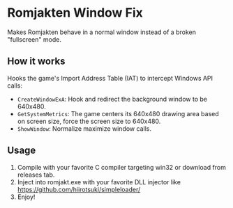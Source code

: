 # Romjakten Window Fix

Makes Romjakten behave in a normal window instead of a broken "fullscreen" mode.

## How it works
Hooks the game's Import Address Table (IAT) to intercept Windows API calls:

- `CreateWindowExA`: Hook and redirect the background window to be 640x480.
- `GetSystemMetrics`: The game centers its 640x480 drawing area based on screen size, force the screen size to 640x480.
- `ShowWindow`: Normalize maximize window calls.

## Usage
1. Compile with your favorite C compiler targeting win32 or download from releases tab.
2. Inject into romjakt.exe with your favorite DLL injector like https://github.com/hiirotsuki/simpleloader/
3. Enjoy!

